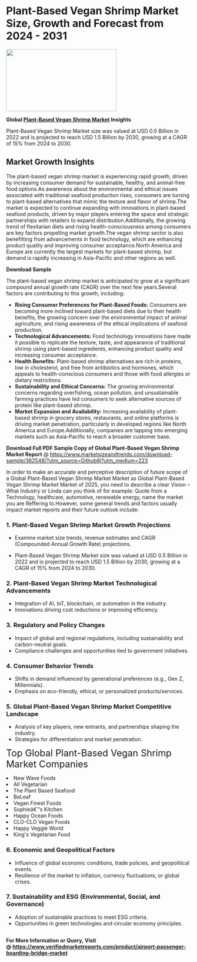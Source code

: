 <H1>Plant-Based Vegan Shrimp Market Size, Growth and Forecast from 2024 - 2031</H1><img class="aligncenter size-medium wp-image-584254" src="https://thirdeyenews.in/wp-content/uploads/2024/09/Global-Market-Research-300x168.jpeg" alt="" width="300" height="168" /><p><strong>Global&nbsp;<a href="https://www.marketsizeandtrends.com/download-sample/362548/?utm_source=Github8j?utm_medium=223">Plant-Based Vegan Shrimp Market</a> Insights</strong></p><p>Plant-Based Vegan Shrimp Market size was valued at USD 0.5 Billion in 2022 and is projected to reach USD 1.5 Billion by 2030, growing at a CAGR of 15% from 2024 to 2030.</p><p><h2>Market Growth Insights</h2> <p>The plant-based vegan shrimp market is experiencing rapid growth, driven by increasing consumer demand for sustainable, healthy, and animal-free food options.As awareness about the environmental and ethical issues associated with traditional seafood production rises, consumers are turning to plant-based alternatives that mimic the texture and flavor of shrimp.The market is expected to continue expanding with innovations in plant-based seafood products, driven by major players entering the space and strategic partnerships with retailers to expand distribution.Additionally, the growing trend of flexitarian diets and rising health-consciousness among consumers are key factors propelling market growth.The vegan shrimp sector is also benefitting from advancements in food technology, which are enhancing product quality and improving consumer acceptance.North America and Europe are currently the largest markets for plant-based shrimp, but demand is rapidly increasing in Asia-Pacific and other regions as well.</p> <p><strong>Download Sample</strong></p> <p>The plant-based vegan shrimp market is anticipated to grow at a significant compound annual growth rate (CAGR) over the next few years.Several factors are contributing to this growth, including:</p> <ul> <li><strong>Rising Consumer Preferences for Plant-Based Foods:</strong> Consumers are becoming more inclined toward plant-based diets due to their health benefits, the growing concern over the environmental impact of animal agriculture, and rising awareness of the ethical implications of seafood production.</li> <li><strong>Technological Advancements:</strong> Food technology innovations have made it possible to replicate the texture, taste, and appearance of traditional shrimp using plant-based ingredients, enhancing product quality and increasing consumer acceptance.</li> <li><strong>Health Benefits:</strong> Plant-based shrimp alternatives are rich in proteins, low in cholesterol, and free from antibiotics and hormones, which appeals to health-conscious consumers and those with food allergies or dietary restrictions.</li> <li><strong>Sustainability and Ethical Concerns:</strong> The growing environmental concerns regarding overfishing, ocean pollution, and unsustainable farming practices have led consumers to seek alternative sources of protein like plant-based shrimp.</li> <li><strong>Market Expansion and Availability:</strong> Increasing availability of plant-based shrimp in grocery stores, restaurants, and online platforms is driving market penetration, particularly in developed regions like North America and Europe.Additionally, companies are tapping into emerging markets such as Asia-Pacific to reach a broader customer base.</li> </ul> <p><span class=""><strong>Download Full PDF Sample Copy of Global Plant-Based Vegan Shrimp Market Report</strong> @ <a href="https://www.marketsizeandtrends.com/download-sample/362548/?utm_source=Github8j?utm_medium=223" target="_blank">https://www.marketsizeandtrends.com/download-sample/362548/?utm_source=Github8j?utm_medium=223</a></span></p><p>In order to make an accurate and perceptive description of future scope of a Global&nbsp;Plant-Based Vegan Shrimp Market Market as Global&nbsp;Plant-Based Vegan Shrimp Market Market of 2025, you need to describe a clear Vision &ndash; What Industry or Linda can you think of for example: Quote from a Technology, healthcare, automotive, renewable energy, name the market you are Reffering to.However, some general trends and factors usually impact market reports and their future outlook include:</p><h3>1.&nbsp;<strong>Plant-Based Vegan Shrimp Market Growth Projections</strong></h3><ul><li>Examine market size trends, revenue estimates and CAGR (Compounded Annual Growth Rate) projections.</li><li><p>Plant-Based Vegan Shrimp Market size was valued at USD 0.5 Billion in 2022 and is projected to reach USD 1.5 Billion by 2030, growing at a CAGR of 15% from 2024 to 2030.</p></li></ul><h3>2.&nbsp;<strong>Plant-Based Vegan Shrimp Market Technological Advancements</strong></h3><ul><li>Integration of AI, IoT, blockchain, or automation in the industry.</li><li>Innovations driving cost reductions or improving efficiency.</li></ul><h3>3.&nbsp;<strong>Regulatory and Policy Changes</strong></h3><ul><li>Impact of global and regional regulations, including sustainability and carbon-neutral goals.</li><li>Compliance challenges and opportunities tied to government initiatives.</li></ul><h3>4.&nbsp;<strong>Consumer Behavior Trends</strong></h3><ul><li>Shifts in demand influenced by generational preferences (e.g., Gen Z, Millennials).</li><li>Emphasis on eco-friendly, ethical, or personalized products/services.</li></ul><h3>5.&nbsp;<strong>Global Plant-Based Vegan Shrimp Market Competitive Landscape</strong></h3><ul><li>Analysis of key players, new entrants, and partnerships shaping the industry.</li><li>Strategies for differentiation and market penetration.</li></ul><p data-pm-slice="1 1 []"><span style="color: inherit; font-family: inherit; font-size: 25px;">Top Global Plant-Based Vegan Shrimp Market Companies</span></p><div class="" data-test-id=""><p><li>New Wave Foods</li><li> All Vegetarian</li><li> The Plant Based Seafood</li><li> BeLeaf</li><li> Vegan Finest Foods</li><li> Sophieâ€™s Kitchen</li><li> Happy Ocean Foods</li><li> CLO-CLO Vegan Foods</li><li> Happy Veggie World</li><li> King's Vegetarian Food</li></p></div><h3>6.&nbsp;<strong>Economic and Geopolitical Factors</strong></h3><ul><li>Influence of global economic conditions, trade policies, and geopolitical events.</li><li>Resilience of the market to inflation, currency fluctuations, or global crises.</li></ul><h3>7.&nbsp;<strong>Sustainability and ESG (Environmental, Social, and Governance)</strong></h3><ul><li>Adoption of sustainable practices to meet ESG criteria.</li><li>Opportunities in green technologies and circular economy principles.</li></ul><h2><strong style="font-size: 14px;">For More Information or Query, Visit @&nbsp;</strong><a style="background-color: #ffffff; font-size: 14px;" href="https://www.marketsizeandtrends.com/report/plant-based-vegan-shrimp-market/" target="_blank">https://www.verifiedmarketreports.com/product/airport-passenger-boarding-bridge-market</a></h2>
